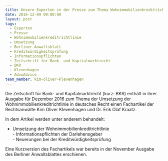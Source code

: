 ```yaml
---
title: Unsere Experten in der Presse zum Thema Wohnimmobilienkreditrichtlinie
date: 2016-12-09 00:00:00
layout: post
tags:
  - Experten
  - Presse
  - Wohnimmobilienkreditrichtlinie
  - Umsetzung
  - Berliner Anwaltsblatt
  - Kreditwürdigkeitsprüfung
  - Informationspflichten
  - Zeitschrift für Bank- und Kapitalmarktrecht
  - BKR
  - Klevenhagen
  - AdvoAdvice
team_member: kim-oliver-klevenhagen
---
```



Die Zeitschrift für Bank- und Kapitalmarktrecht (kurz: BKR) enthält in ihrer Ausgabe für Dezember 2016 zum Thema der Umsetzung der Wohnimmobilienkreditrichtlinie in deutsches Recht einen Fachartikel der Rechtsanwälte Kim Oliver Klevenhagen und Dr. Erik Olaf Kraatz.

In dem Artikel werden unter anderem behandelt:

* Umsetzung der Wohnimmobilienkreditrichtlinie
  <br>- Informationspflichten der Darlehensgeber
  <br>- Neuerungen bei der Kreditwürdigkeitsprüfung

Eine Kurzversion des Fachartikels war bereits in der November Ausgabe des Berliner Anwaltsblattes erschienen.
<br>